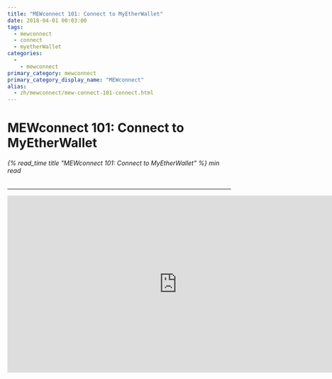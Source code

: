 ```yaml
---
title: "MEWconnect 101: Connect to MyEtherWallet"
date: 2018-04-01 00:03:00
tags:
  - mewconnect
  - connect
  - myetherWallet
categories:
  - 
    - mewconnect
primary_category: mewconnect
primary_category_display_name: "MEWconnect"
alias:
  - zh/mewconnect/mew-connect-101-connect.html
---
```


# **MEWconnect 101: Connect to MyEtherWallet**

###### {% read_time title "MEWconnect 101: Connect to MyEtherWallet" %} min read

* * *

<div class="youtube-video">
<iframe width="763" height="400" src="https://www.youtube.com/embed/IuyfpsYTZrI" frameborder="0" allow="accelerometer; autoplay; encrypted-media; gyroscope; picture-in-picture" allowfullscreen></iframe>
</div>
